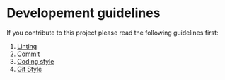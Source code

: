 # Developement guidelines
If you contribute to this project please read the following guidelines first:

1. [Linting](./02_linting.md)
2. [Commit](./03_commit.md)
2. [Coding style](./04_coding_style.md)
4. [Git Style](./07_git_workflow.md)